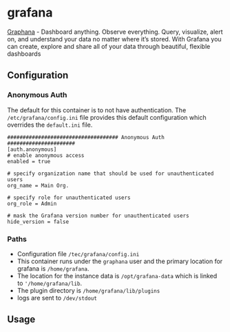 # grafana

[Graphana](https://grafana.com) - Dashboard anything. Observe everything.  Query, visualize, alert on, and understand your data no matter where it’s stored. With Grafana you can create, explore and share all of your data through beautiful, flexible dashboards

## Configuration

### Anonymous Auth

The default for this container is to not have authentication. The `/etc/grafana/config.ini` file provides this default configuration which overrides the `default.ini` file.

```
#################################### Anonymous Auth ######################
[auth.anonymous]
# enable anonymous access
enabled = true

# specify organization name that should be used for unauthenticated users
org_name = Main Org.

# specify role for unauthenticated users
org_role = Admin

# mask the Grafana version number for unauthenticated users
hide_version = false
```

### Paths

- Configuration file `/tec/grafana/config.ini`
- This container runs under the `graphana` user and the primary location for grafana is `/home/grafana`. 
- The location for the instance data is `/opt/grafana-data` which is linked to `'/home/grafana/lib`.
- The plugin directory is `/home/grafana/lib/plugins`
- logs are sent to `/dev/stdout`

## Usage



